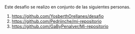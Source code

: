 Este desafio se realizo en conjunto de las siguientes personas. 

1. https://github.com/YosberthOrellanes/desafio
2. https://github.com/Pedriinche/mi-repositorio
3. https://github.com/GaByPenalver/Mi-repositorio

